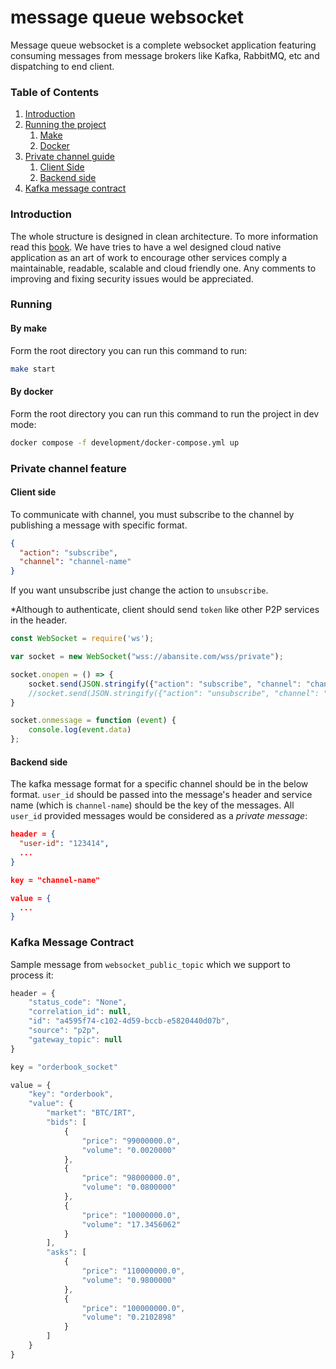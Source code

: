 # message queue websocket

Message queue websocket is a complete websocket application featuring consuming messages from message brokers like Kafka, RabbitMQ, etc and dispatching to end client.

### Table of Contents

1. [Introduction](#introduction)
2. [Running the project](#running)
    1. [Make](#by-make)
    2. [Docker](#by-docker)
3. [Private channel guide](#private-channel-feature)
    1. [Client Side](#client-side)
    2. [Backend side](#backend-side)
4. [Kafka message contract](#kafka-message-contract)

### Introduction

The whole structure is designed in clean architecture. To more information read
this [book](https://www.amazon.com/Clean-Architecture-Craftsmans-Software-Structure/dp/0134494164). We have tries to
have a wel designed cloud native application as an art of work to encourage other services comply a maintainable,
readable, scalable and cloud friendly one. Any comments to improving and fixing security issues would be appreciated.

### Running

#### By make

Form the root directory you can run this command to run:

```bash
make start
```

#### By docker

Form the root directory you can run this command to run the project in dev mode:

```bash
docker compose -f development/docker-compose.yml up
```

### Private channel feature

#### Client side

To communicate with channel, you must subscribe to the channel by publishing a message with specific format.

```json
{
  "action": "subscribe",
  "channel": "channel-name"
}
```

If you want unsubscribe just change the action to `unsubscribe`.

*Although to authenticate, client should send `token` like other P2P services in the header.

```js
const WebSocket = require('ws');

var socket = new WebSocket("wss://abansite.com/wss/private");

socket.onopen = () => {
    socket.send(JSON.stringify({"action": "subscribe", "channel": "channel-name", "data": "this is optional."}))
    //socket.send(JSON.stringify({"action": "unsubscribe", "channel": "channel-name", "data": "this is optional."}))
}

socket.onmessage = function (event) {
    console.log(event.data)
};
```

#### Backend side

The kafka message format for a specific channel should be in the below format.
`user_id` should be passed into the message's header and service name (which is `channel-name`) should be the key of the
messages.
All `user_id` provided messages would be considered as a *private message*:

```json
header = {
  "user-id": "123414",
  ...
}

key = "channel-name"

value = {
  ...
}
```

### Kafka Message Contract

Sample message from `websocket_public_topic` which we support to process it:

```js
header = {
    "status_code": "None",
    "correlation_id": null,
    "id": "a4595f74-c102-4d59-bccb-e5820440d07b",
    "source": "p2p",
    "gateway_topic": null
}

key = "orderbook_socket"

value = {
    "key": "orderbook",
    "value": {
        "market": "BTC/IRT",
        "bids": [
            {
                "price": "99000000.0",
                "volume": "0.0020000"
            },
            {
                "price": "98000000.0",
                "volume": "0.0800000"
            },
            {
                "price": "10000000.0",
                "volume": "17.3456062"
            }
        ],
        "asks": [
            {
                "price": "110000000.0",
                "volume": "0.9800000"
            },
            {
                "price": "100000000.0",
                "volume": "0.2102898"
            }
        ]
    }
}
```